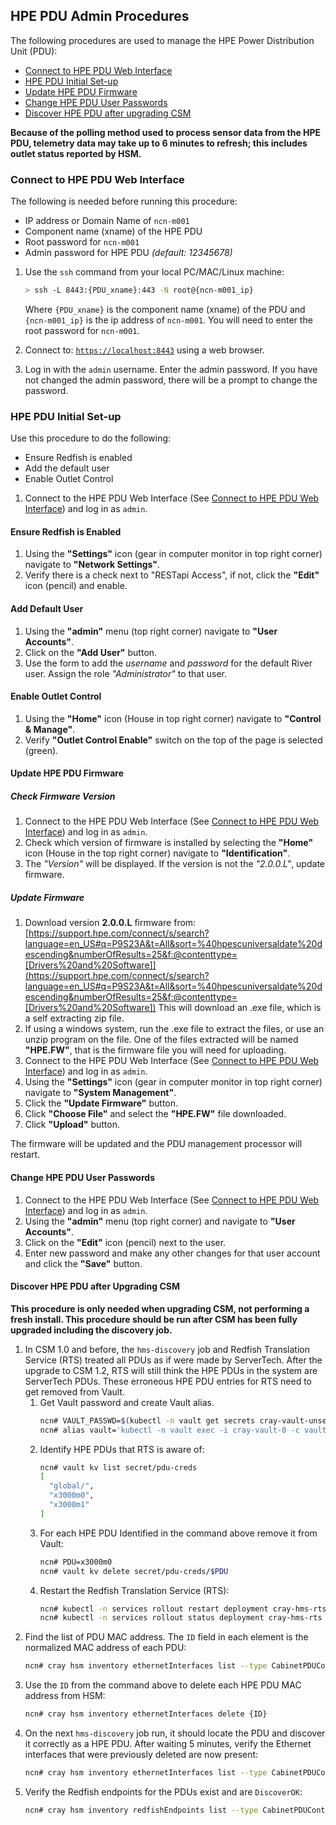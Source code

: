 ## HPE PDU Admin Procedures

The following procedures are used to manage the HPE Power Distribution Unit (PDU):

* [Connect to HPE PDU Web Interface](#connect-to-hpe-pdu-web-interface)
* [HPE PDU Initial Set-up](#hpe-pdu-initial-set-up)
* [Update HPE PDU Firmware](#update-hpe-pdu-firmware)
* [Change HPE PDU User Passwords](#change-hpe-pdu-user-passwords)
* [Discover HPE PDU after upgrading CSM](#discover-hpe-pdu-after-upgrading-csm)

**Because of the polling method used to process sensor data from the HPE PDU, telemetry data may take up to 6 minutes to refresh; this includes outlet status reported by HSM.**


### Connect to HPE PDU Web Interface
The following is needed before running this procedure:
* IP address or Domain Name of `ncn-m001`
* Component name (xname) of the HPE PDU
* Root password for `ncn-m001`
* Admin password for HPE PDU _(default: 12345678)_

1. Use the `ssh` command from your local PC/MAC/Linux machine:
    ```bash
    > ssh -L 8443:{PDU_xname}:443 -N root@{ncn-m001_ip}
    ```
    Where `{PDU_xname}` is the component name (xname) of the PDU and `{ncn-m001_ip}` is the ip address of `ncn-m001`.
    You will need to enter the root password for `ncn-m001`.

1. Connect to: [`https://localhost:8443`](https://localhost:8443) using a web browser.

1. Log in with the `admin` username. Enter the admin password. If you have not changed the admin password, there will be a prompt to change the password.

### HPE PDU Initial Set-up
Use this procedure to do the following:
* Ensure Redfish is enabled
* Add the default user
* Enable Outlet Control

1. Connect to the HPE PDU Web Interface (See [Connect to HPE PDU Web Interface](#connect-to-hpe-pdu-web-interface)) and log in as `admin`.

#### Ensure Redfish is Enabled
1. Using the **"Settings"** icon (gear in computer monitor in top right corner) navigate to **"Network Settings"**.
1. Verify there is a check next to "RESTapi Access", if not, click the **"Edit"** icon (pencil) and enable.

#### Add Default User
1. Using the **"admin"** menu (top right corner) navigate to **"User Accounts"**.
1. Click on the **"Add User"** button.
1. Use the form to add the _username_ and _password_ for the default River user. Assign the role _"Administrator"_ to that user.

#### Enable Outlet Control
1. Using the **"Home"** icon (House in top right corner) navigate to **"Control & Manage"**.
1. Verify **"Outlet Control Enable"** switch on the top of the page is selected (green).

#### Update HPE PDU Firmware
##### Check Firmware Version
1. Connect to the HPE PDU Web Interface (See [Connect to HPE PDU Web Interface](#connect-to-hpe-pdu-web-interface)) and log in as `admin`.
1. Check which version of firmware is installed by selecting the **"Home"** icon (House in the top right corner) navigate to **"Identification"**.
1. The _"Version"_ will be displayed. If the version is not the _"2.0.0.L"_, update firmware.

##### Update Firmware
1. Download version **2.0.0.L** firmware from: [https://support.hpe.com/connect/s/search?language=en_US#q=P9S23A&t=All&sort=%40hpescuniversaldate%20descending&numberOfResults=25&f:@contenttype=[Drivers%20and%20Software]](https://support.hpe.com/connect/s/search?language=en_US#q=P9S23A&t=All&sort=%40hpescuniversaldate%20descending&numberOfResults=25&f:@contenttype=[Drivers%20and%20Software])
This will download an .exe file, which is a self extracting zip file.
1. If using a windows system, run the .exe file to extract the files, or use an unzip program on the file. One of the files extracted will be named **"HPE.FW"**, that is the firmware file you will need for uploading.
1. Connect to the HPE PDU Web Interface (See [Connect to HPE PDU Web Interface](#connect-to-hpe-pdu-web-interface)) and log in as `admin`.
1. Using the **"Settings"** icon (gear in computer monitor in top right corner) navigate to **"System Management"**.
1. Click the **"Update Firmware"** button.
1. Click **"Choose File"** and select the **"HPE.FW"** file downloaded.
1. Click **"Upload"** button.

The firmware will be updated and the PDU management processor will restart.

#### Change HPE PDU User Passwords
1. Connect to the HPE PDU Web Interface (See [Connect to HPE PDU Web Interface](#connect-to-hpe-pdu-web-interface)) and log in as `admin`.
1. Using the **"admin"** menu (top right corner) and navigate to **"User Accounts"**.
1. Click on the **"Edit"** icon (pencil) next to the user.
1. Enter new password and make any other changes for that user account and click the **"Save"** button.

#### Discover HPE PDU after Upgrading CSM
**This procedure is only needed when upgrading CSM, not performing a fresh install. This procedure should be run after CSM has been fully upgraded including the discovery job.**
1.  In CSM 1.0 and before, the `hms-discovery` job and Redfish Translation Service (RTS) treated all PDUs as if were made by ServerTech. After the upgrade to CSM 1.2, RTS will still think the HPE PDUs in the system are ServerTech PDUs. These erroneous HPE PDU entries for RTS need to get removed from Vault.  
    1. Get Vault password and create Vault alias.
        ```bash
        ncn# VAULT_PASSWD=$(kubectl -n vault get secrets cray-vault-unseal-keys -o json | jq -r '.data["vault-root"]' |  base64 -d)
        ncn# alias vault='kubectl -n vault exec -i cray-vault-0 -c vault -- env VAULT_TOKEN=$VAULT_PASSWD VAULT_ADDR=http://127.0.0.1:8200 VAULT_FORMAT=json vault'
        ```
    1.  Identify HPE PDUs that RTS is aware of:
        ```bash
        ncn# vault kv list secret/pdu-creds
        [
          "global/",
          "x3000m0",
          "x3000m1"
        ]
        ```
    1.  For each HPE PDU Identified in the command above remove it from Vault:
        ```bash
        ncn# PDU=x3000m0
        ncn# vault kv delete secret/pdu-creds/$PDU
        ```
    1.  Restart the Redfish Translation Service (RTS):
        ```bash
        ncn# kubectl -n services rollout restart deployment cray-hms-rts
        ncn# kubectl -n services rollout status deployment cray-hms-rts
        ```
1. Find the list of PDU MAC address. The `ID` field in each element is the normalized MAC address of each PDU:
    ```bash
    ncn# cray hsm inventory ethernetInterfaces list --type CabinetPDUController
    ```
1. Use the `ID` from the command above to delete each HPE PDU MAC address from HSM:
    ```bash
    ncn# cray hsm inventory ethernetInterfaces delete {ID}
    ```
1. On the next `hms-discovery` job run, it should locate the PDU and discover it correctly as a HPE PDU.
    After waiting 5 minutes, verify the Ethernet interfaces that were previously deleted are now present:
    ```bash
    ncn# cray hsm inventory ethernetInterfaces list --type CabinetPDUController
    ```
1. Verify the Redfish endpoints for the PDUs exist and are `DiscoverOK`:
    ```bash
    ncn# cray hsm inventory redfishEndpoints list --type CabinetPDUController
    ```

